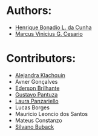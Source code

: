 # Authors:

- [Henrique Bonadio L. da Cunha](https://github.com/henriquebonadio)
- [Marcus Vinicius G. Cesario](https://github.com/marcusgc)

# Contributors:

- [Alejandra Klachquin](https://github.com/alejandraklachquin)
- Avner Gonçalves
- [Ederson Brilhante](https://github.com/edersonbrilhante)
- [Gustavo Pantuza](https://github.com/pantuza)
- [Laura Panzariello](https://github.com/laurapanzariello)
- Lucas Borges
- Mauricio Leoncio dos Santos
- Mateus Constanzo
- [Silvano Buback](https://github.com/snbuback)
